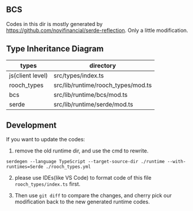 ## BCS

Codes in this dir is mostly generated by https://github.com/novifinancial/serde-reflection.
Only a little modification.

## Type Inheritance Diagram

| types            | directory                          |
| ---------------- | ---------------------------------- |
| js(client level) | src/types/index.ts                 |
| rooch_types      | src/lib/runtime/rooch_types/mod.ts |
| bcs              | src/lib/runtime/bcs/mod.ts         |
| serde            | src/lib/runtime/serde/mod.ts       |

## Development

If you want to update the codes:

1. remove the old runtime dir, and use the cmd to rewrite.

```shell
serdegen --language TypeScript --target-source-dir ./runtime --with-runtimes=Serde ./rooch_types.yml
```

2. please use IDEs(like VS Code) to format code of this file `rooch_types/index.ts` first.

3. Then use `git diff` to compare the changes, and cherry pick our modification back to the new generated runtime codes.
